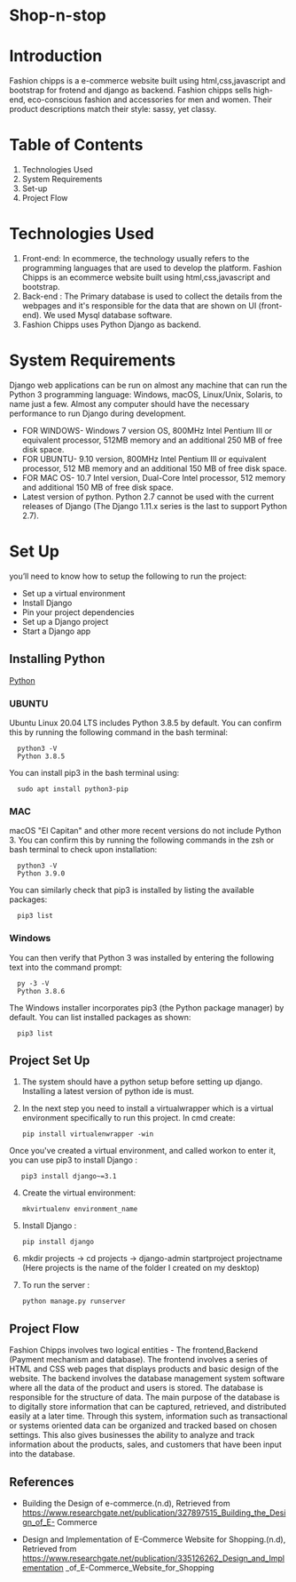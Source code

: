 # Shop-n-stop
# Introduction 

Fashion chipps is a e-commerce website built using html,css,javascript and bootstrap for frotend and django as backend. Fashion chipps sells high-end, eco-conscious fashion and accessories for men and women. Their product descriptions match their style: sassy, yet classy.

# Table of Contents
1) Technologies Used
2) System Requirements
3) Set-up
4) Project Flow 

# Technologies Used 
1) Front-end: In ecommerce, the technology usually refers to the programming languages that are used to develop the platform. Fashion Chipps is an ecommerce website built using html,css,javascript and bootstrap.
2) Back-end : The Primary database is used to collect the details from the webpages and it's responsible for the data that are shown on UI (front-end). We used Mysql database software.
3) Fashion Chipps uses Python Django as backend.

# System Requirements

Django web applications can be run on almost any machine that can run the Python 3 programming language: Windows, macOS, Linux/Unix, Solaris, to name just a few. Almost any computer should have the necessary performance to run Django during development.
- FOR WINDOWS- Windows 7 version OS, 800MHz Intel Pentium III or equivalent processor, 512MB memory and an additional 250 MB of free disk space.
- FOR UBUNTU- 9.10 version, 800MHz Intel Pentium III or equivalent processor, 512 MB memory and an additional 150 MB of free disk space.
- FOR MAC OS- 10.7 Intel version, Dual-Core Intel processor, 512 memory and additional 150 MB of free disk space.
- Latest version of python. Python 2.7 cannot be used with the current releases of Django (The Django 1.11.x series is the last to support Python 2.7).


# Set Up
you’ll need to know how to setup the following to run the project:

- Set up a virtual environment
- Install Django
- Pin your project dependencies
- Set up a Django project
- Start a Django app


## Installing Python 
[Python](https://www.python.org/downloads/)

### UBUNTU
Ubuntu Linux 20.04 LTS includes Python 3.8.5 by default. You can confirm this by running the following command in the bash terminal:
 

      python3 -V
      Python 3.8.5
You can install pip3 in the bash terminal using:
 
      
      sudo apt install python3-pip
### MAC
macOS "El Capitan" and other more recent versions do not include Python 3. You can confirm this by running the following commands in the zsh or bash terminal to check upon installation:
 
      
      python3 -V
      Python 3.9.0
      
You can similarly check that pip3 is installed by listing the available packages:
 
 
      pip3 list
      
### Windows 
You can then verify that Python 3 was installed by entering the following text into the command prompt:


      py -3 -V
      Python 3.8.6
    
The Windows installer incorporates pip3 (the Python package manager) by default. You can list installed packages as shown:

  
      pip3 list

    

## Project Set Up 
1) The system should have a python setup before setting up django. Installing a latest version of python ide is must.

3) In the next step you need to install a virtualwrapper which is a virtual environment specifically to run this project. 
In cmd create: 


       pip install virtualenwrapper -win
       
Once you've created a virtual environment, and called workon to enter it, you can use pip3 to install Django :
  
  
  
       pip3 install django~=3.1
  

4) Create the virtual environment:
  
  
       mkvirtualenv environment_name
       
6) Install Django :
  
  
       pip install django
       
8) mkdir projects -> cd projects -> django-admin startproject projectname (Here projects is the name of the folder I created on my desktop)
9) To run  the server :
  
  
       python manage.py runserver
       
       
## Project Flow 
Fashion Chipps involves two logical entities - The frontend,Backend (Payment mechanism and database). The frontend involves a series of HTML and CSS web pages that displays products and basic design of the website. The backend involves the database management system software where all the data of the product and users is stored. The database is responsible for the structure of data. The main purpose of the database is to digitally store information that can be captured, retrieved, and distributed easily at a later time. Through this system, information such as transactional or systems oriented data can be organized and tracked based on chosen settings. This also gives businesses the ability to analyze and track information about the products, sales, and customers that have been input into the database.

## References
- Building the Design of e-commerce.(n.d), Retrieved from
https://www.researchgate.net/publication/327897515_Building_the_Design_of_E- Commerce

- Design and Implementation of E-Commerce Website for Shopping.(n.d), Retrieved from 
https://www.researchgate.net/publication/335126262_Design_and_Implementation _of_E-Commerce_Website_for_Shopping
